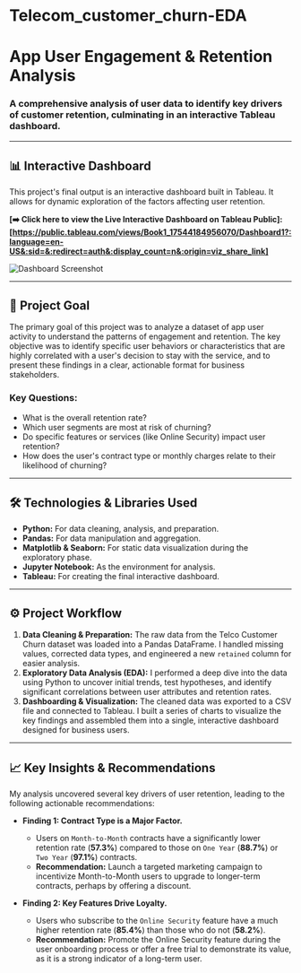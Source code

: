 # Telecom_customer_churn-EDA


# App User Engagement & Retention Analysis

### A comprehensive analysis of user data to identify key drivers of customer retention, culminating in an interactive Tableau dashboard.

---

## 📊 Interactive Dashboard

This project's final output is an interactive dashboard built in Tableau. It allows for dynamic exploration of the factors affecting user retention.

**[➡️ Click here to view the Live Interactive Dashboard on Tableau Public]:[https://public.tableau.com/views/Book1_17544184956070/Dashboard1?:language=en-US&:sid=&:redirect=auth&:display_count=n&:origin=viz_share_link]**

![Dashboard Screenshot]([dashboard_v2.png])

---

## 🎯 Project Goal

The primary goal of this project was to analyze a dataset of app user activity to understand the patterns of engagement and retention. The key objective was to identify specific user behaviors or characteristics that are highly correlated with a user's decision to stay with the service, and to present these findings in a clear, actionable format for business stakeholders.

### Key Questions:
* What is the overall retention rate?
* Which user segments are most at risk of churning?
* Do specific features or services (like Online Security) impact user retention?
* How does the user's contract type or monthly charges relate to their likelihood of churning?

---

## 🛠️ Technologies & Libraries Used

* **Python:** For data cleaning, analysis, and preparation.
* **Pandas:** For data manipulation and aggregation.
* **Matplotlib & Seaborn:** For static data visualization during the exploratory phase.
* **Jupyter Notebook:** As the environment for analysis.
* **Tableau:** For creating the final interactive dashboard.

---

## ⚙️ Project Workflow

1.  **Data Cleaning & Preparation:** The raw data from the Telco Customer Churn dataset was loaded into a Pandas DataFrame. I handled missing values, corrected data types, and engineered a new `retained` column for easier analysis.
2.  **Exploratory Data Analysis (EDA):** I performed a deep dive into the data using Python to uncover initial trends, test hypotheses, and identify significant correlations between user attributes and retention rates.
3.  **Dashboarding & Visualization:** The cleaned data was exported to a CSV file and connected to Tableau. I built a series of charts to visualize the key findings and assembled them into a single, interactive dashboard designed for business users.

---

## 📈 Key Insights & Recommendations

My analysis uncovered several key drivers of user retention, leading to the following actionable recommendations:

* **Finding 1: Contract Type is a Major Factor.**
    * Users on `Month-to-Month` contracts have a significantly lower retention rate (**57.3%**) compared to those on `One Year` (**88.7%**) or `Two Year` (**97.1%**) contracts.
    * **Recommendation:** Launch a targeted marketing campaign to incentivize Month-to-Month users to upgrade to longer-term contracts, perhaps by offering a discount.

* **Finding 2: Key Features Drive Loyalty.**
    * Users who subscribe to the `Online Security` feature have a much higher retention rate (**85.4%**) than those who do not (**58.2%**).
    * **Recommendation:** Promote the Online Security feature during the user onboarding process or offer a free trial to demonstrate its value, as it is a strong indicator of a long-term user.
